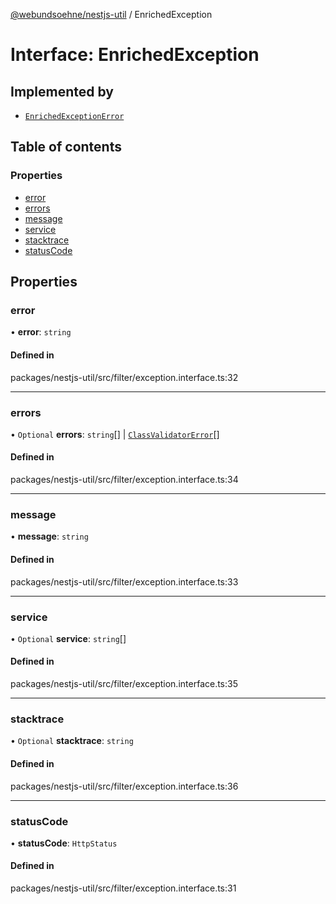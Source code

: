 [@webundsoehne/nestjs-util](../README.md) / EnrichedException

# Interface: EnrichedException

## Implemented by

- [`EnrichedExceptionError`](../classes/EnrichedExceptionError.md)

## Table of contents

### Properties

- [error](EnrichedException.md#error)
- [errors](EnrichedException.md#errors)
- [message](EnrichedException.md#message)
- [service](EnrichedException.md#service)
- [stacktrace](EnrichedException.md#stacktrace)
- [statusCode](EnrichedException.md#statuscode)

## Properties

### error

• **error**: `string`

#### Defined in

packages/nestjs-util/src/filter/exception.interface.ts:32

---

### errors

• `Optional` **errors**: `string`[] \| [`ClassValidatorError`](ClassValidatorError.md)[]

#### Defined in

packages/nestjs-util/src/filter/exception.interface.ts:34

---

### message

• **message**: `string`

#### Defined in

packages/nestjs-util/src/filter/exception.interface.ts:33

---

### service

• `Optional` **service**: `string`[]

#### Defined in

packages/nestjs-util/src/filter/exception.interface.ts:35

---

### stacktrace

• `Optional` **stacktrace**: `string`

#### Defined in

packages/nestjs-util/src/filter/exception.interface.ts:36

---

### statusCode

• **statusCode**: `HttpStatus`

#### Defined in

packages/nestjs-util/src/filter/exception.interface.ts:31
